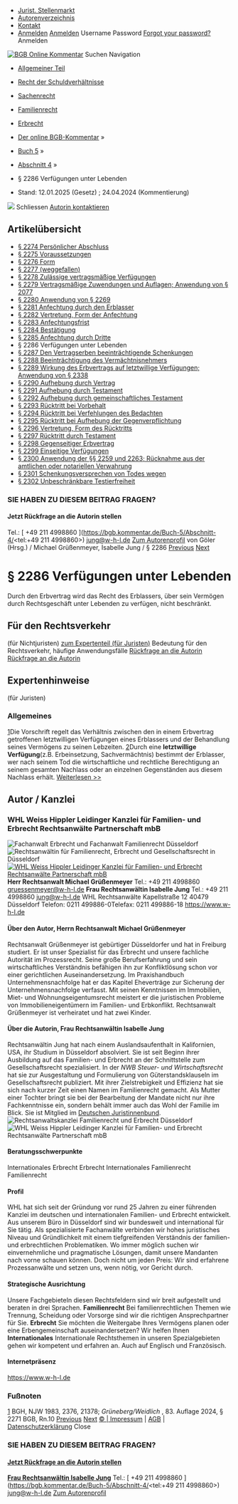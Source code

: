   * [Jurist. Stellenmarkt](https://bgb.kommentar.de/Buch-5/Abschnitt-4/</job-board> "Jurist. Stellenmarkt")
  * [Autorenverzeichnis](https://bgb.kommentar.de/Buch-5/Abschnitt-4/</Autorenverzeichnis> "Autorenverzeichnis")
  * [Kontakt](https://bgb.kommentar.de/Buch-5/Abschnitt-4/</Kontakt>)
  * [Anmelden](https://bgb.kommentar.de/Buch-5/Abschnitt-4/<#login> "show login form") [Anmelden](https://bgb.kommentar.de/Buch-5/Abschnitt-4/<#> "hide login form") Username Password
[Forgot your password?](https://bgb.kommentar.de/Buch-5/Abschnitt-4/</user/forgotpassword>) Anmelden 


[![BGB Online Kommentar](https://bgb.kommentar.de/extension/bgb/design/bgb/images/logo.png)](https://bgb.kommentar.de/Buch-5/Abschnitt-4/</> "BGB Online Kommentar")
Suchen
Navigation
  * [Allgemeiner Teil](https://bgb.kommentar.de/Buch-5/Abschnitt-4/</Buch-1>)
  * [Recht der Schuldverhältnisse](https://bgb.kommentar.de/Buch-5/Abschnitt-4/</Buch-2>)
  * [Sachenrecht](https://bgb.kommentar.de/Buch-5/Abschnitt-4/</Buch-3>)
  * [Familienrecht](https://bgb.kommentar.de/Buch-5/Abschnitt-4/</Buch-4>)
  * [Erbrecht](https://bgb.kommentar.de/Buch-5/Abschnitt-4/</Buch-5>)


  * [Der online BGB-Kommentar](https://bgb.kommentar.de/Buch-5/Abschnitt-4/</>) »
  * [Buch 5](https://bgb.kommentar.de/Buch-5/Abschnitt-4/</Buch-5>) »
  * [Abschnitt 4](https://bgb.kommentar.de/Buch-5/Abschnitt-4/</Buch-5/Abschnitt-4>) »
  * § 2286 Verfügungen unter Lebenden 
  * Stand: 12.01.2025 (Gesetz) ; 24.04.2024 (Kommentierung) 


![](https://vg01.met.vgwort.de/na/1c9909529ead4f509072c06d9081a7d5)
Schliessen 
[ Autorin kontaktieren ](https://bgb.kommentar.de/Buch-5/Abschnitt-4/<#autorKanzlei29118>)
## Artikelübersicht
  * [ § 2274 Persönlicher Abschluss ](https://bgb.kommentar.de/Buch-5/Abschnitt-4/</Buch-5/Abschnitt-4/Persoenlicher-Abschluss>)
  * [ § 2275 Voraussetzungen ](https://bgb.kommentar.de/Buch-5/Abschnitt-4/</Buch-5/Abschnitt-4/Voraussetzungen>)
  * [ § 2276 Form ](https://bgb.kommentar.de/Buch-5/Abschnitt-4/</Buch-5/Abschnitt-4/Form>)
  * [ § 2277 (weggefallen) ](https://bgb.kommentar.de/Buch-5/Abschnitt-4/</Buch-5/Abschnitt-4/weggefallen>)
  * [ § 2278 Zulässige vertragsmäßige Verfügungen ](https://bgb.kommentar.de/Buch-5/Abschnitt-4/</Buch-5/Abschnitt-4/Zulaessige-vertragsmaessige-Verfuegungen>)
  * [ § 2279 Vertragsmäßige Zuwendungen und Auflagen; Anwendung von § 2077 ](https://bgb.kommentar.de/Buch-5/Abschnitt-4/</Buch-5/Abschnitt-4/Vertragsmaessige-Zuwendungen-und-Auflagen-Anwendung-von-2077>)
  * [ § 2280 Anwendung von § 2269 ](https://bgb.kommentar.de/Buch-5/Abschnitt-4/</Buch-5/Abschnitt-4/Anwendung-von-2269>)
  * [ § 2281 Anfechtung durch den Erblasser ](https://bgb.kommentar.de/Buch-5/Abschnitt-4/</Buch-5/Abschnitt-4/Anfechtung-durch-den-Erblasser>)
  * [ § 2282 Vertretung, Form der Anfechtung ](https://bgb.kommentar.de/Buch-5/Abschnitt-4/</Buch-5/Abschnitt-4/Vertretung-Form-der-Anfechtung>)
  * [ § 2283 Anfechtungsfrist ](https://bgb.kommentar.de/Buch-5/Abschnitt-4/</Buch-5/Abschnitt-4/Anfechtungsfrist>)
  * [ § 2284 Bestätigung ](https://bgb.kommentar.de/Buch-5/Abschnitt-4/</Buch-5/Abschnitt-4/Bestaetigung>)
  * [ § 2285 Anfechtung durch Dritte ](https://bgb.kommentar.de/Buch-5/Abschnitt-4/</Buch-5/Abschnitt-4/Anfechtung-durch-Dritte>)
  * § 2286 Verfügungen unter Lebenden 
  * [ § 2287 Den Vertragserben beeinträchtigende Schenkungen ](https://bgb.kommentar.de/Buch-5/Abschnitt-4/</Buch-5/Abschnitt-4/Den-Vertragserben-beeintraechtigende-Schenkungen>)
  * [ § 2288 Beeinträchtigung des Vermächtnisnehmers ](https://bgb.kommentar.de/Buch-5/Abschnitt-4/</Buch-5/Abschnitt-4/Beeintraechtigung-des-Vermaechtnisnehmers>)
  * [ § 2289 Wirkung des Erbvertrags auf letztwillige Verfügungen; Anwendung von § 2338 ](https://bgb.kommentar.de/Buch-5/Abschnitt-4/</Buch-5/Abschnitt-4/Wirkung-des-Erbvertrags-auf-letztwillige-Verfuegungen-Anwendung-von-2338>)
  * [ § 2290 Aufhebung durch Vertrag ](https://bgb.kommentar.de/Buch-5/Abschnitt-4/</Buch-5/Abschnitt-4/Aufhebung-durch-Vertrag>)
  * [ § 2291 Aufhebung durch Testament ](https://bgb.kommentar.de/Buch-5/Abschnitt-4/</Buch-5/Abschnitt-4/Aufhebung-durch-Testament>)
  * [ § 2292 Aufhebung durch gemeinschaftliches Testament ](https://bgb.kommentar.de/Buch-5/Abschnitt-4/</Buch-5/Abschnitt-4/Aufhebung-durch-gemeinschaftliches-Testament>)
  * [ § 2293 Rücktritt bei Vorbehalt ](https://bgb.kommentar.de/Buch-5/Abschnitt-4/</Buch-5/Abschnitt-4/Ruecktritt-bei-Vorbehalt>)
  * [ § 2294 Rücktritt bei Verfehlungen des Bedachten ](https://bgb.kommentar.de/Buch-5/Abschnitt-4/</Buch-5/Abschnitt-4/Ruecktritt-bei-Verfehlungen-des-Bedachten>)
  * [ § 2295 Rücktritt bei Aufhebung der Gegenverpflichtung ](https://bgb.kommentar.de/Buch-5/Abschnitt-4/</Buch-5/Abschnitt-4/Ruecktritt-bei-Aufhebung-der-Gegenverpflichtung>)
  * [ § 2296 Vertretung, Form des Rücktritts ](https://bgb.kommentar.de/Buch-5/Abschnitt-4/</Buch-5/Abschnitt-4/Vertretung-Form-des-Ruecktritts>)
  * [ § 2297 Rücktritt durch Testament ](https://bgb.kommentar.de/Buch-5/Abschnitt-4/</Buch-5/Abschnitt-4/Ruecktritt-durch-Testament>)
  * [ § 2298 Gegenseitiger Erbvertrag ](https://bgb.kommentar.de/Buch-5/Abschnitt-4/</Buch-5/Abschnitt-4/Gegenseitiger-Erbvertrag>)
  * [ § 2299 Einseitige Verfügungen ](https://bgb.kommentar.de/Buch-5/Abschnitt-4/</Buch-5/Abschnitt-4/Einseitige-Verfuegungen>)
  * [ § 2300 Anwendung der §§ 2259 und 2263; Rücknahme aus der amtlichen oder notariellen Verwahrung ](https://bgb.kommentar.de/Buch-5/Abschnitt-4/</Buch-5/Abschnitt-4/Anwendung-der-2259-und-2263-Ruecknahme-aus-der-amtlichen-oder-notariellen-Verwahrung>)
  * [ § 2301 Schenkungsversprechen von Todes wegen ](https://bgb.kommentar.de/Buch-5/Abschnitt-4/</Buch-5/Abschnitt-4/Schenkungsversprechen-von-Todes-wegen>)
  * [ § 2302 Unbeschränkbare Testierfreiheit ](https://bgb.kommentar.de/Buch-5/Abschnitt-4/</Buch-5/Abschnitt-4/Unbeschraenkbare-Testierfreiheit>)


### SIE HABEN ZU DIESEM BEITRAG FRAGEN?
####  Jetzt Rückfrage an die Autorin stellen 
Tel.: [ +49 211 4998860 ](https://bgb.kommentar.de/Buch-5/Abschnitt-4/<tel:+49 211 4998860>) jung@w-h-l.de [Zum Autorenprofil](https://bgb.kommentar.de/Buch-5/Abschnitt-4/<#autorKanzlei29118>)
von Göler (Hrsg.) /  Michael Grüßenmeyer, Isabelle Jung / § 2286 
[Previous](https://bgb.kommentar.de/Buch-5/Abschnitt-4/</Buch-5/Abschnitt-4/Anfechtung-durch-Dritte> "§ 2285 Anfechtung durch Dritte") [Next](https://bgb.kommentar.de/Buch-5/Abschnitt-4/</Buch-5/Abschnitt-4/Den-Vertragserben-beeintraechtigende-Schenkungen> "§ 2287 Den Vertragserben beeinträchtigende Schenkungen")
# § 2286 Verfügungen unter Lebenden
Durch den Erbvertrag wird das Recht des Erblassers, über sein Vermögen durch Rechtsgeschäft unter Lebenden zu verfügen, nicht beschränkt.
## Für den Rechtsverkehr 
(für Nichtjuristen)
[zum Expertenteil (für Juristen)](https://bgb.kommentar.de/Buch-5/Abschnitt-4/<#expertenhinweise>)
Bedeutung für den Rechtsverkehr, häufige Anwendungsfälle
[ Rückfrage an die Autorin ](https://bgb.kommentar.de/Buch-5/Abschnitt-4/<#autorKanzlei29118>) [ Rückfrage an die Autorin ](https://bgb.kommentar.de/Buch-5/Abschnitt-4/<#autorKanzlei29118>)
## Expertenhinweise
(für Juristen)
### Allgemeines
[1](https://bgb.kommentar.de/Buch-5/Abschnitt-4/<https:/bgb.kommentar.de/Buch-5/Abschnitt-4/Verfuegungen-unter-Lebenden/Allgemeines#1>)Die Vorschrift regelt das Verhältnis zwischen den in einem Erbvertrag getroffenen letztwilligen Verfügungen eines Erblassers und der Behandlung seines Vermögens zu seinen Lebzeiten.
[2](https://bgb.kommentar.de/Buch-5/Abschnitt-4/<https:/bgb.kommentar.de/Buch-5/Abschnitt-4/Verfuegungen-unter-Lebenden/Allgemeines#2>)Durch eine **letztwillige Verfügung**(z.B. Erbeinsetzung, Sachvermächtnis) bestimmt der Erblasser, wer nach seinem Tod die wirtschaftliche und rechtliche Berechtigung an seinem gesamten Nachlass oder an einzelnen Gegenständen aus diesem Nachlass erhält.
[Weiterlesen >> ](https://bgb.kommentar.de/Buch-5/Abschnitt-4/</Buch-5/Abschnitt-4/Verfuegungen-unter-Lebenden/Allgemeines>)
## Autor / Kanzlei
### WHL Weiss Hippler Leidinger Kanzlei für Familien- und Erbrecht Rechtsanwälte Partnerschaft mbB
![Fachanwalt Erbrecht und Fachanwalt Familienrecht Düsseldorf](https://bgb.kommentar.de/var/bgb_online/storage/images/users/author/michael-gruessenmeyer/541852-3-ger-DE/Michael-Gruessenmeyer_profilelogo.jpg)
![Rechtsanwältin für Familienrecht, Erbrecht und Gesellschaftsrecht in Düsseldorf](https://bgb.kommentar.de/var/bgb_online/storage/images/users/author/isabelle-jung/541868-3-ger-DE/Isabelle-Jung_profilelogo.jpg)
[ ![WHL Weiss Hippler Leidinger Kanzlei für Familien- und Erbrecht Rechtsanwälte Partnerschaft mbB](https://bgb.kommentar.de/var/bgb_online/storage/images/companies/whl-weiss-hippler-leidinger-kanzlei-fuer-familien-und-erbrecht-rechtsanwaelte-partnerschaft-mbb/541880-1-ger-DE/WHL-Weiss-Hippler-Leidinger-Kanzlei-fuer-Familien-und-Erbrecht-Rechtsanwaelte-Partnerschaft-mbB_large.png) ](https://bgb.kommentar.de/Buch-5/Abschnitt-4/<https:/www.w-h-l.de>)
**Herr Rechtsanwalt Michael Grüßenmeyer** Tel.: +49 211 4998860 gruessenmeyer@w-h-l.de
**Frau Rechtsanwältin Isabelle Jung** Tel.: +49 211 4998860 jung@w-h-l.de
WHL Rechtsanwälte
Kapellstraße 12
40479 Düsseldorf
Telefon: 0211 499886-0Telefax: 0211 499886-18
<https://www.w-h-l.de>
####  Über den Autor, Herrn Rechtsanwalt Michael Grüßenmeyer 
Rechtsanwalt Grüßenmeyer ist gebürtiger Düsseldorfer und hat in Freiburg studiert. Er ist unser Spezialist für das Erbrecht und unsere fachliche Autorität im Prozessrecht. Seine große Berufserfahrung und sein wirtschaftliches Verständnis befähigen ihn zur Konfliktlösung schon vor einer gerichtlichen Auseinandersetzung. Im Praxishandbuch Unternehmensnachfolge hat er das Kapitel Eheverträge zur Sicherung der Unternehmensnachfolge verfasst. Mit seinen Kenntnissen im Immobilien, Miet- und Wohnungseigentumsrecht meistert er die juristischen Probleme von Immobilieneigentümern im Familien- und Erbkonflikt. Rechtsanwalt Grüßenmeyer ist verheiratet und hat zwei Kinder.
####  Über die Autorin, Frau Rechtsanwältin Isabelle Jung 
Rechtsanwältin Jung hat nach einem Auslandsaufenthalt in Kalifornien, USA, ihr Studium in Düsseldorf absolviert. Sie ist seit Beginn ihrer Ausbildung auf das Familien- und Erbrecht an der Schnittstelle zum Gesellschaftsrecht spezialisiert. In der  _NWB Steuer- und Wirtschaftsrecht_ hat sie zur Ausgestaltung und Formulierung von Güterstandsklauseln im Gesellschaftsrecht publiziert. Mit ihrer Zielstrebigkeit und Effizienz hat sie sich nach kurzer Zeit einen Namen im Familienrecht gemacht. Als Mutter einer Tochter bringt sie bei der Bearbeitung der Mandate nicht nur ihre Fachkenntnisse ein, sondern behält immer auch das Wohl der Familie im Blick. Sie ist Mitglied im [Deutschen Juristinnenbund](https://bgb.kommentar.de/Buch-5/Abschnitt-4/<https:/www.djb.de/>).
![Rechtsanwaltskanzlei Familienrecht und Erbrecht Düsseldorf](https://bgb.kommentar.de/var/bgb_online/storage/images/companies/whl-weiss-hippler-leidinger-kanzlei-fuer-familien-und-erbrecht-rechtsanwaelte-partnerschaft-mbb/541879-1-ger-DE/WHL-Weiss-Hippler-Leidinger-Kanzlei-fuer-Familien-und-Erbrecht-Rechtsanwaelte-Partnerschaft-mbB_profilelogo.jpg)
![WHL Weiss Hippler Leidinger Kanzlei für Familien- und Erbrecht Rechtsanwälte Partnerschaft mbB](https://bgb.kommentar.de/var/bgb_online/storage/images/companies/whl-weiss-hippler-leidinger-kanzlei-fuer-familien-und-erbrecht-rechtsanwaelte-partnerschaft-mbb/541880-1-ger-DE/WHL-Weiss-Hippler-Leidinger-Kanzlei-fuer-Familien-und-Erbrecht-Rechtsanwaelte-Partnerschaft-mbB_large.png)
#### Beratungsschwerpunkte
Internationales Erbrecht Erbrecht Internationales Familienrecht Familienrecht
#### Profil
WHL hat sich seit der Gründung vor rund 25 Jahren zu einer führenden Kanzlei im deutschen und internationalen Familien- und Erbrecht entwickelt. Aus unserem Büro in Düsseldorf sind wir bundesweit und international für Sie tätig. Als spezialisierte Fachanwälte verbinden wir hohes juristisches Niveau und Gründlichkeit mit einem tiefgreifenden Verständnis der familien- und erbrechtlichen Problematiken.
Wo immer möglich suchen wir einvernehmliche und pragmatische Lösungen, damit unsere Mandanten nach vorne schauen können. Doch nicht um jeden Preis: Wir sind erfahrene Prozessanwälte und setzen uns, wenn nötig, vor Gericht durch.
#### Strategische Ausrichtung
Unsere FachgebieteIn diesen Rechtsfeldern sind wir breit aufgestellt und beraten in drei Sprachen.
**Familienrecht** Bei familienrechtlichen Themen wie Trennung, Scheidung oder Vorsorge sind wir die richtigen Ansprechpartner für Sie.
**Erbrecht** Sie möchten die Weitergabe Ihres Vermögens planen oder eine Erbengemeinschaft auseinandersetzen? Wir helfen Ihnen
**Internationales** Internationale Rechtsthemen in unseren Spezialgebieten gehen wir kompetent und erfahren an. Auch auf Englisch und Französisch.
#### Internetpräsenz
<https://www.w-h-l.de>
### Fußnoten
[1](https://bgb.kommentar.de/Buch-5/Abschnitt-4/</Buch-5/Abschnitt-4/Verfuegungen-unter-Lebenden/Allgemeines#fnref:1>) BGH, NJW 1983, 2376, 21378; _Grüneberg/Weidlich_ , 83. Auflage 2024, § 2271 BGB, Rn.10
[Previous](https://bgb.kommentar.de/Buch-5/Abschnitt-4/</Buch-5/Abschnitt-4/Anfechtung-durch-Dritte> "§ 2285 Anfechtung durch Dritte") [Next](https://bgb.kommentar.de/Buch-5/Abschnitt-4/</Buch-5/Abschnitt-4/Den-Vertragserben-beeintraechtigende-Schenkungen> "§ 2287 Den Vertragserben beeinträchtigende Schenkungen")
[© | Impressum](https://bgb.kommentar.de/Buch-5/Abschnitt-4/</Kontakt>) | [AGB](https://bgb.kommentar.de/Buch-5/Abschnitt-4/</AGB>) | [Datenschutzerklärung](https://bgb.kommentar.de/Buch-5/Abschnitt-4/</Datenschutzerklaerung-fuer-Leser>)
Close
### SIE HABEN ZU DIESEM BEITRAG FRAGEN?
####  [ Jetzt Rückfrage an die Autorin stellen ](https://bgb.kommentar.de/Buch-5/Abschnitt-4/<#autorKanzlei29118>)
[ ](https://bgb.kommentar.de/Buch-5/Abschnitt-4/<#autorKanzlei29118>)
**[Frau Rechtsanwältin Isabelle Jung](https://bgb.kommentar.de/Buch-5/Abschnitt-4/<#autorKanzlei29118>)** Tel.: [ +49 211 4998860 ](https://bgb.kommentar.de/Buch-5/Abschnitt-4/<tel:+49 211 4998860>) jung@w-h-l.de [Zum Autorenprofil](https://bgb.kommentar.de/Buch-5/Abschnitt-4/<#autorKanzlei29118>)
